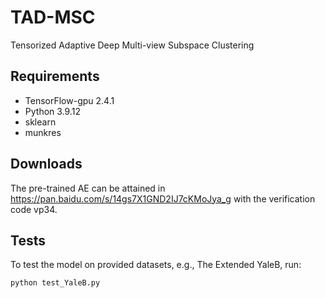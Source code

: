# TAD-MSC
Tensorized Adaptive Deep Multi-view Subspace Clustering


## Requirements

- TensorFlow-gpu 2.4.1
- Python 3.9.12
- sklearn
- munkres

## Downloads
The pre-trained AE can be attained in https://pan.baidu.com/s/14gs7X1GND2IJ7cKMoJya_g with the verification code vp34.

## Tests
To test the model on provided datasets, e.g., The Extended YaleB, run:
```
python test_YaleB.py
```

